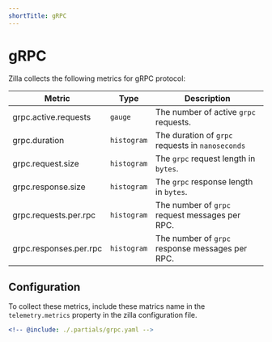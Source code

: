 ```yaml
---
shortTitle: gRPC
---
```


# gRPC

Zilla collects the following metrics for gRPC protocol:

| Metric                 | Type        | Description                                      |
| ---------------------- | ----------- | ------------------------------------------------ |
| grpc.active.requests   | `gauge`     | The number of active `grpc` requests.            |
| grpc.duration          | `histogram` | The duration of `grpc` requests in `nanoseconds` |
| grpc.request.size      | `histogram` | The `grpc` request length in `bytes`.            |
| grpc.response.size     | `histogram` | The `grpc` response length in `bytes`.           |
| grpc.requests.per.rpc  | `histogram` | The number of `grpc` request messages per RPC.   |
| grpc.responses.per.rpc | `histogram` | The number of `grpc` response messages per RPC.  |

## Configuration

To collect these metrics, include these matrics name in the `telemetry.metrics` property in the zilla configuration file.

```yaml
<!-- @include: ./.partials/grpc.yaml -->
```
